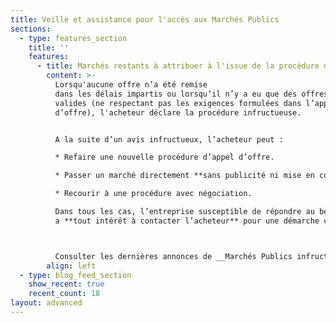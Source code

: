 ```yaml
---
title: Veille et assistance pour l'accès aux Marchés Publics
sections:
  - type: features_section
    title: ''
    features:
      - title: Marchés restants à attribuer à l'issue de la procédure de Commande Publique
        content: >-
          Lorsqu'aucune offre n’a été remise
          dans les délais impartis ou lorsqu’il n’y a eu que des offres non
          valides (ne respectant pas les exigences formulées dans l’appel
          d’offre), l'acheteur déclare la procédure infructueuse.


          A la suite d’un avis infructueux, l’acheteur peut :

          * Refaire une nouvelle procédure d’appel d’offre.

          * Passer un marché directement **sans publicité ni mise en concurrence**.

          * Recourir à une procédure avec négociation.

          Dans tous les cas, l’entreprise susceptible de répondre au besoin
          a **tout intérêt à contacter l’acheteur** pour une démarche commerciale.



          Consulter les dernières annonces de __Marchés Publics infructueux :__
        align: left
  - type: blog_feed_section
    show_recent: true
    recent_count: 18
layout: advanced
---
```

